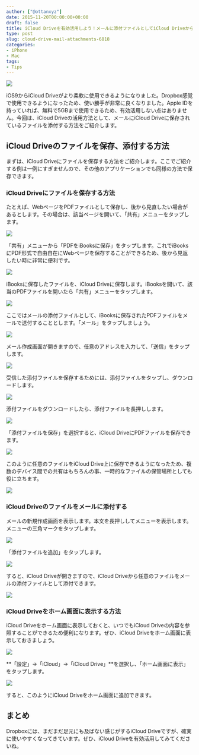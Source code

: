 ```yaml
---
author: ["@ottanxyz"]
date: 2015-11-20T00:00:00+00:00
draft: false
title: iCloud Driveを有効活用しよう！メールに添付ファイルとしてiCloud Driveからファイルを選択する方法
type: post
slug: cloud-drive-mail-attachments-6818
categories:
- iPhone
- Mac
tags:
- Tips
---
```


![](/uploads/2015/11/151120-564fa786966e9.jpg)






iOS9からiCloud Driveがより柔軟に使用できるようになりました。Dropbox感覚で使用できるようになったため、使い勝手が非常に良くなりました。Apple IDを持っていれば、無料で5GBまで使用できるため、有効活用しない点はありません。今回は、iCloud Driveの活用方法として、メールにiCloud Driveに保存されているファイルを添付する方法をご紹介します。





## iCloud Driveのファイルを保存、添付する方法





まずは、iCloud Driveにファイルを保存する方法をご紹介します。ここでご紹介する例は一例にすぎませんので、その他のアプリケーションでも同様の方法で保存できます。





### iCloud Driveにファイルを保存する方法





たとえば、WebページをPDFファイルとして保存し、後から見直したい場合があるとします。その場合は、該当ページを開いて、「共有」メニューをタップします。





![](/uploads/2015/11/151120-564fa787df2ff.png)






「共有」メニューから「PDFをiBooksに保存」をタップします。これでiBooksにPDF形式で自由自在にWebページを保存することができるため、後から見返したい時に非常に便利です。





![](/uploads/2015/11/151120-564fa78951973.png)






iBooksに保存したファイルを、iCloud Driveに保存します。iBooksを開いて、該当のPDFファイルを開いたら「共有」メニューをタップします。





![](/uploads/2015/11/151120-564fa78b3e8da.png)






ここではメールの添付ファイルとして、iBooksに保存されたPDFファイルをメールで送付することとします。「メール」をタップしましょう。





![](/uploads/2015/11/151120-564fa78cc5148.png)






メール作成画面が開きますので、任意のアドレスを入力して、「送信」をタップします。





![](/uploads/2015/11/151120-564fa78e325b1-1.png)






受信した添付ファイルを保存するためには、添付ファイルをタップし、ダウンロードします。





![](/uploads/2015/11/151120-564fa7901f131.png)






添付ファイルをダウンロードしたら、添付ファイルを長押しします。





![](/uploads/2015/11/151120-564fa7913c217.png)






「添付ファイルを保存」を選択すると、iCloud DriveにPDFファイルを保存できます。





![](/uploads/2015/11/151120-564fa7927969f-1.png)






このように任意のファイルをiCloud Drive上に保存できるようになったため、複数のデバイス間での共有はもちろんの事、一時的なファイルの保管場所としても役に立ちます。





![](/uploads/2015/11/151120-564fa7940ebaa-1.png)






### iCloud Driveのファイルをメールに添付する





メールの新規作成画面を表示します。本文を長押ししてメニューを表示します。メニューの三角マークをタップします。





![](/uploads/2015/11/151120-564fa7953742c-1.png)






「添付ファイルを追加」をタップします。





![](/uploads/2015/11/151120-564fa79670263-1.png)






すると、iCloud Driveが開きますので、iCloud Driveから任意のファイルをメールの添付ファイルとして添付できます。





![](/uploads/2015/11/151120-564fa797a88ca-1.png)






### iCloud Driveをホーム画面に表示する方法





iCloud Driveをホーム画面に表示しておくと、いつでもiCloud Driveの内容を参照することができるため便利になります。ぜひ、iCloud Driveをホーム画面に表示しておきましょう。





![](/uploads/2015/11/151120-564fa868923f6.png)






**「設定」→「iCloud」→「iCloud Drive」**を選択し、「ホーム画面に表示」をタップします。





![](/uploads/2015/11/151120-564fa86a2a3f9.png)






すると、このようにiCloud Driveをホーム画面に追加できます。





## まとめ





Dropboxには、まだまだ足元にも及ばない感じがするiCloud Driveですが、確実に使いやすくなってきています。ぜひ、iCloud Driveを有効活用してみてくださいね。
